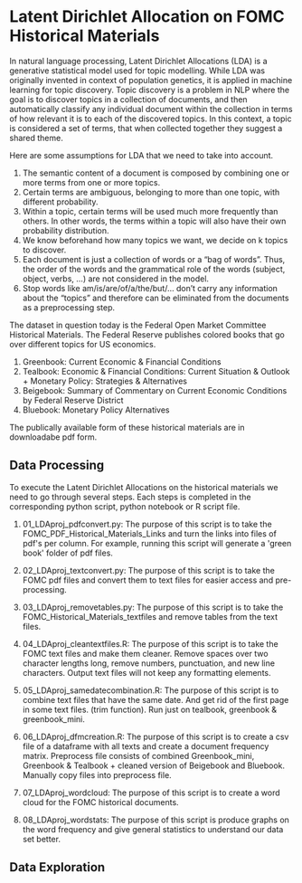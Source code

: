 # Latent Dirichlet Allocation on FOMC Historical Materials

In natural language processing, Latent Dirichlet Allocations (LDA) is a generative statistical model used for topic modelling. While LDA was originally invented in context of population genetics, it is applied in machine learning for topic discovery. Topic discovery is a problem in NLP where the goal is to discover topics in a collection of documents, and then automatically classify any individual document within the collection in terms of how relevant it is to each of the discovered topics. In this context, a topic is considered a set of terms, that when collected together they suggest a shared theme. 

Here are some assumptions for LDA that we need to take into account.
1. The semantic content of a document is composed by combining one or more terms from one or more topics.
2. Certain terms are ambiguous, belonging to more than one topic, with different probability.
3. Within a topic, certain terms will be used much more frequently than others. In other words, the terms within a
topic will also have their own probability distribution.
4. We know beforehand how many topics we want, we decide on k topics to discover.
5. Each document is just a collection of words or a “bag of words”. Thus, the order of the words and the grammatical role of the words (subject, object, verbs, …) are not considered in the model.
6. Stop words like am/is/are/of/a/the/but/… don’t carry any information about the “topics” and therefore can be eliminated from the documents as a preprocessing step. 

The dataset in question today is the Federal Open Market Committee Historical Materials. The Federal Reserve publishes colored books that go over different topics for US economics.
1. Greenbook: Current Economic & Financial Conditions
2. Tealbook: Economic & Financial Conditions: Current Situation & Outlook + Monetary Policy: Strategies & Alternatives
3. Beigebook: Summary of Commentary on Current Economic Conditions by Federal Reserve District
4. Bluebook: Monetary Policy Alternatives

The publically available form of these historical materials are in downloadabe pdf form. 

## Data Processing
To execute the Latent Dirichlet Allocations on the historical materials we need to go through several steps. Each steps is completed in the corresponding python script, python notebook or R script file.

1. 01_LDAproj_pdfconvert.py: The purpose of this script is to take the FOMC_PDF_Historical_Materials_Links and turn the links into files of pdf's per column. For example, running this script will generate a 'green book' folder of pdf files.

2. 02_LDAproj_textconvert.py: The purpose of this script is to take the FOMC pdf files and convert them to text files for easier access and pre-processing.

3. 03_LDAproj_removetables.py: The purpose of this script is to take the FOMC_Historical_Materials_textfiles and remove tables from the text files.

4. 04_LDAproj_cleantextfiles.R: The purpose of this script is to take the FOMC text files and make them cleaner. Remove spaces over two character lengths long, remove numbers, punctuation, and new line characters. Output text files will not keep any formatting elements. 

5. 05_LDAproj_samedatecombination.R: The purpose of this script is to combine text files that have the same date. And get rid of the first page in some text files. (trim function). Run just on tealbook, greenbook & greenbook_mini.

6. 06_LDAproj_dfmcreation.R: The purpose of this script is to create a csv file of a dataframe with all texts and create a document frequency matrix. Preprocess file consists of combined Greenbook_mini, Greenbook & Tealbook + cleaned version of Beigebook and Bluebook. Manually copy files into preprocess file.

7. 07_LDAproj_wordcloud: The purpose of this script is to create a word cloud for the FOMC historical documents.

8. 08_LDAproj_wordstats: The purpose of this script is produce graphs on the word frequency and give general statistics to understand our data set better. 

## Data Exploration

